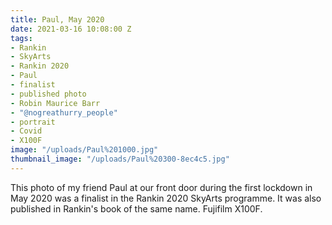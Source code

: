 ```yaml
---
title: Paul, May 2020
date: 2021-03-16 10:08:00 Z
tags:
- Rankin
- SkyArts
- Rankin 2020
- Paul
- finalist
- published photo
- Robin Maurice Barr
- "@nogreathurry_people"
- portrait
- Covid
- X100F
image: "/uploads/Paul%201000.jpg"
thumbnail_image: "/uploads/Paul%20300-8ec4c5.jpg"
---
```


This photo of my friend Paul at our front door during the first lockdown in May 2020 was a finalist in the Rankin 2020 SkyArts programme. It was also published in Rankin's book of the same name. Fujifilm X100F.